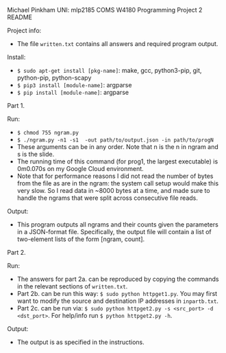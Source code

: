 Michael Pinkham
UNI: mlp2185
COMS W4180
Programming Project 2
README

Project info:
 - The file `written.txt` contains all answers and required program output.

Install:
 - `$ sudo apt-get install [pkg-name]`: make, gcc, python3-pip, git,
python-pip, python-scapy
 - `$ pip3 install [module-name]`: argparse
 - `$ pip install [module-name]`: argparse

Part 1.

Run: 
 - `$ chmod 755 ngram.py`
 - `$ ./ngram.py -n1 -s1  -out path/to/output.json -in path/to/progN`
 - These arguments can be in any order. Note that n is the n in ngram 
and s is the slide.
 - The running time of this command (for prog1, the largest executable)
is 0m0.070s on my Google Cloud environment. 
 - Note that for performance reasons I did not read the number of bytes
from the file as are in the ngram: the system call setup would make this
very slow. So I read data in ~8000 bytes at a time, and made sure to 
handle the ngrams that were split across consecutive file reads.

Output:
 - This program outputs all ngrams and their counts given the parameters 
in a JSON-format file. Specifically, the output file will contain a list
of two-element lists of the form [ngram, count]. 

Part 2.

Run:
 - The answers for part 2a. can be reproduced by copying the commands in
the relevant sections of `written.txt`.
 - Part 2b. can be run this way: `$ sudo python httpget1.py`. You may first
want to modify the source and destination IP addresses in `inpartb.txt`.
 - Part 2c. can be run via: `$ sudo python httpget2.py -s <src_port> -d
 <dst_port>`. For help/info run `$ python httpget2.py -h`. 

Output:
 - The output is as specified in the instructions.

